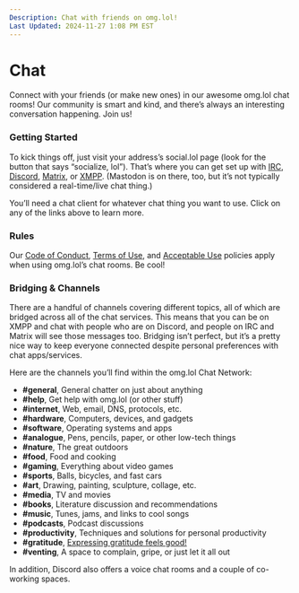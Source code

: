 ```yaml
---
Description: Chat with friends on omg.lol!
Last Updated: 2024-11-27 1:08 PM EST
---
```


# Chat

Connect with your friends (or make new ones) in our awesome omg.lol chat rooms! Our community is smart and kind, and there’s always an interesting conversation happening. Join us!

### Getting Started

To kick things off, just visit your address’s social.lol page (look for the button that says “socialize, lol”). That’s where you can get set up with [IRC](/info/irc), [Discord](/info/irc), [Matrix](/info/matrix), or [XMPP](/info/xmpp). (Mastodon is on there, too, but it’s not typically considered a real-time/live chat thing.)

You’ll need a chat client for whatever chat thing you want to use. Click on any of the links above to learn more.

### Rules

Our [Code of Conduct](/info/code-of-conduct), [Terms of Use](/info/legal), and [Acceptable Use](/info/legal) policies apply when using omg.lol’s chat rooms. Be cool!

### Bridging & Channels

There are a handful of channels covering different topics, all of which are bridged across all of the chat services. This means that you can be on XMPP and chat with people who are on Discord, and people on IRC and Matrix will see those messages too. Bridging isn’t perfect, but it’s a pretty nice way to keep everyone connected despite personal preferences with chat apps/services.

Here are the channels you’ll find within the omg.lol Chat Network:

  * **#general**, General chatter on just about anything
  * **#help**, Get help with omg.lol (or other stuff)
  * **#internet**, Web, email, DNS, protocols, etc.
  * **#hardware**, Computers, devices, and gadgets
  * **#software**, Operating systems and apps 
  * **#analogue**, Pens, pencils, paper, or other low-tech things
  * **#nature**, The great outdoors
  * **#food**, Food and cooking
  * **#gaming**, Everything about video games
  * **#sports**, Balls, bicycles, and fast cars
  * **#art**, Drawing, painting, sculpture, collage, etc.
  * **#media**, TV and movies
  * **#books**, Literature discussion and recommendations
  * **#music**, Tunes, jams, and links to cool songs
  * **#podcasts**, Podcast discussions
  * **#productivity**, Techniques and solutions for personal productivity
  * **#gratitude**, [Expressing gratitude feels good!](https://www.mindful.org/the-science-of-gratitude/)
  * **#venting**, A space to complain, gripe, or just let it all out
  
In addition, Discord also offers a voice chat rooms and a couple of co-working spaces.
